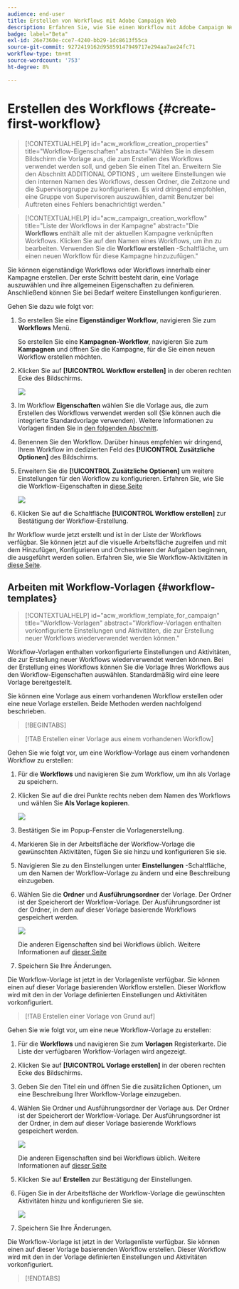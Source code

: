 ```yaml
---
audience: end-user
title: Erstellen von Workflows mit Adobe Campaign Web
description: Erfahren Sie, wie Sie einen Workflow mit Adobe Campaign Web erstellen
badge: label="Beta"
exl-id: 26e7360e-cce7-4240-bb29-1dc8613f55ca
source-git-commit: 9272419162d95859147949717e294aa7ae24fc71
workflow-type: tm+mt
source-wordcount: '753'
ht-degree: 8%

---
```



# Erstellen des Workflows {#create-first-workflow}

>[!CONTEXTUALHELP]
>id="acw_workflow_creation_properties"
>title="Workflow-Eigenschaften"
>abstract="Wählen Sie in diesem Bildschirm die Vorlage aus, die zum Erstellen des Workflows verwendet werden soll, und geben Sie einen Titel an. Erweitern Sie den Abschnitt ADDITIONAL OPTIONS , um weitere Einstellungen wie den internen Namen des Workflows, dessen Ordner, die Zeitzone und die Supervisorgruppe zu konfigurieren. Es wird dringend empfohlen, eine Gruppe von Supervisoren auszuwählen, damit Benutzer bei Auftreten eines Fehlers benachrichtigt werden."


>[!CONTEXTUALHELP]
>id="acw_campaign_creation_workflow"
>title="Liste der Workflows in der Kampagne"
>abstract="Die **Workflows** enthält alle mit der aktuellen Kampagne verknüpften Workflows. Klicken Sie auf den Namen eines Workflows, um ihn zu bearbeiten. Verwenden Sie die **Workflow erstellen** -Schaltfläche, um einen neuen Workflow für diese Kampagne hinzuzufügen."


Sie können eigenständige Workflows oder Workflows innerhalb einer Kampagne erstellen. Der erste Schritt besteht darin, eine Vorlage auszuwählen und ihre allgemeinen Eigenschaften zu definieren. Anschließend können Sie bei Bedarf weitere Einstellungen konfigurieren.

Gehen Sie dazu wie folgt vor:

1. So erstellen Sie eine **Eigenständiger Workflow**, navigieren Sie zum **Workflows** Menü.

   So erstellen Sie eine **Kampagnen-Workflow**, navigieren Sie zum **Kampagnen** und öffnen Sie die Kampagne, für die Sie einen neuen Workflow erstellen möchten.

1. Klicken Sie auf **[!UICONTROL Workflow erstellen]** in der oberen rechten Ecke des Bildschirms.

   ![](assets/workflow-create.png)

1. Im Workflow **Eigenschaften** wählen Sie die Vorlage aus, die zum Erstellen des Workflows verwendet werden soll (Sie können auch die integrierte Standardvorlage verwenden). Weitere Informationen zu Vorlagen finden Sie in [den folgenden Abschnitt](#work-with-workflow-templates-workflow-templates).

1. Benennen Sie den Workflow. Darüber hinaus empfehlen wir dringend, Ihrem Workflow im dedizierten Feld des **[!UICONTROL Zusätzliche Optionen]** des Bildschirms.

1. Erweitern Sie die **[!UICONTROL Zusätzliche Optionen]** um weitere Einstellungen für den Workflow zu konfigurieren. Erfahren Sie, wie Sie die Workflow-Eigenschaften in [diese Seite](workflow-settings.md#properties)

   ![](assets/workflow-additional-options.png)

1. Klicken Sie auf die Schaltfläche **[!UICONTROL Workflow erstellen]** zur Bestätigung der Workflow-Erstellung.

Ihr Workflow wurde jetzt erstellt und ist in der Liste der Workflows verfügbar. Sie können jetzt auf die visuelle Arbeitsfläche zugreifen und mit dem Hinzufügen, Konfigurieren und Orchestrieren der Aufgaben beginnen, die ausgeführt werden sollen. Erfahren Sie, wie Sie Workflow-Aktivitäten in [diese Seite](orchestrate-activities.md).

## Arbeiten mit Workflow-Vorlagen {#workflow-templates}


>[!CONTEXTUALHELP]
>id="acw_workflow_template_for_campaign"
>title="Workflow-Vorlagen"
>abstract="Workflow-Vorlagen enthalten vorkonfigurierte Einstellungen und Aktivitäten, die zur Erstellung neuer Workflows wiederverwendet werden können."

Workflow-Vorlagen enthalten vorkonfigurierte Einstellungen und Aktivitäten, die zur Erstellung neuer Workflows wiederverwendet werden können. Bei der Erstellung eines Workflows können Sie die Vorlage Ihres Workflows aus den Workflow-Eigenschaften auswählen. Standardmäßig wird eine leere Vorlage bereitgestellt.

Sie können eine Vorlage aus einem vorhandenen Workflow erstellen oder eine neue Vorlage erstellen. Beide Methoden werden nachfolgend beschrieben.


>[!BEGINTABS]

>[!TAB Erstellen einer Vorlage aus einem vorhandenen Workflow]

Gehen Sie wie folgt vor, um eine Workflow-Vorlage aus einem vorhandenen Workflow zu erstellen:

1. Für die **Workflows** und navigieren Sie zum Workflow, um ihn als Vorlage zu speichern.
1. Klicken Sie auf die drei Punkte rechts neben dem Namen des Workflows und wählen Sie **Als Vorlage kopieren**.

   ![](assets/wf-copy-as-template.png)

1. Bestätigen Sie im Popup-Fenster die Vorlagenerstellung.
1. Markieren Sie in der Arbeitsfläche der Workflow-Vorlage die gewünschten Aktivitäten, fügen Sie sie hinzu und konfigurieren Sie sie.
1. Navigieren Sie zu den Einstellungen unter **Einstellungen** -Schaltfläche, um den Namen der Workflow-Vorlage zu ändern und eine Beschreibung einzugeben.
1. Wählen Sie die **Ordner** und **Ausführungsordner** der Vorlage. Der Ordner ist der Speicherort der Workflow-Vorlage. Der Ausführungsordner ist der Ordner, in dem auf dieser Vorlage basierende Workflows gespeichert werden.

   ![](assets/wf-settings-template.png)

   Die anderen Eigenschaften sind bei Workflows üblich. Weitere Informationen auf [dieser Seite](workflow-settings.md#properties)

1. Speichern Sie Ihre Änderungen.

Die Workflow-Vorlage ist jetzt in der Vorlagenliste verfügbar. Sie können einen auf dieser Vorlage basierenden Workflow erstellen. Dieser Workflow wird mit den in der Vorlage definierten Einstellungen und Aktivitäten vorkonfiguriert.


>[!TAB Erstellen einer Vorlage von Grund auf]


Gehen Sie wie folgt vor, um eine neue Workflow-Vorlage zu erstellen:

1. Für die **Workflows** und navigieren Sie zum **Vorlagen** Registerkarte. Die Liste der verfügbaren Workflow-Vorlagen wird angezeigt.
1. Klicken Sie auf **[!UICONTROL Vorlage erstellen]** in der oberen rechten Ecke des Bildschirms.
1. Geben Sie den Titel ein und öffnen Sie die zusätzlichen Optionen, um eine Beschreibung Ihrer Workflow-Vorlage einzugeben.
1. Wählen Sie Ordner und Ausführungsordner der Vorlage aus. Der Ordner ist der Speicherort der Workflow-Vorlage. Der Ausführungsordner ist der Ordner, in dem auf dieser Vorlage basierende Workflows gespeichert werden.

   ![](assets/new-wf-template.png)

   Die anderen Eigenschaften sind bei Workflows üblich. Weitere Informationen auf [dieser Seite](workflow-settings.md#properties)

1. Klicken Sie auf **Erstellen** zur Bestätigung der Einstellungen.
1. Fügen Sie in der Arbeitsfläche der Workflow-Vorlage die gewünschten Aktivitäten hinzu und konfigurieren Sie sie.

   ![](assets/wf-template-activities.png)

1. Speichern Sie Ihre Änderungen.

Die Workflow-Vorlage ist jetzt in der Vorlagenliste verfügbar. Sie können einen auf dieser Vorlage basierenden Workflow erstellen. Dieser Workflow wird mit den in der Vorlage definierten Einstellungen und Aktivitäten vorkonfiguriert.

>[!ENDTABS]
